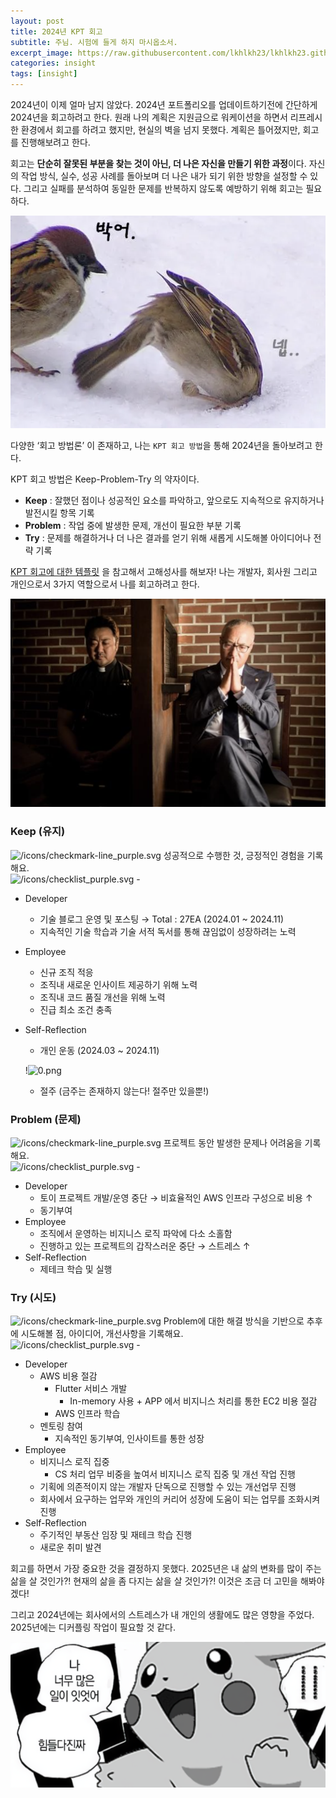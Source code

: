 ```yaml
---
layout: post
title: 2024년 KPT 회고
subtitle: 주님. 시험에 들게 하지 마시옵소서.
excerpt_image: https://raw.githubusercontent.com/lkhlkh23/lkhlkh23.github.io/master/images/2024-12-08/banner.png
categories: insight
tags: [insight]
---
```

2024년이 이제 얼마 남지 않았다. 2024년 포트폴리오를 업데이트하기전에 간단하게 2024년을 회고하려고 한다. 원래 나의 계획은 지원금으로 워케이션을 하면서 리프레시한 환경에서 회고를 하려고 했지만, 현실의 벽을 넘지 못했다. 계획은 틀어졌지만, 회고를 진행해보려고 한다.

회고는 **단순히 잘못된 부분을 찾는 것이 아닌, 더 나은 자신을 만들기 위한 과정**이다. 자신의 작업 방식, 실수, 성공 사례를 돌아보며 더 나은 내가 되기 위한 방향을 설정할 수 있다. 그리고 실패를 분석하여 동일한 문제를 반복하지 않도록 예방하기 위해 회고는 필요하다.

![0.png](https://raw.githubusercontent.com/lkhlkh23/lkhlkh23.github.io/master/images/2024-12-08/0.png)

다양한 ‘회고 방법론’ 이 존재하고, 나는 `KPT 회고 방법`을 통해 2024년을 돌아보려고 한다.

KPT 회고 방법은 Keep-Problem-Try 의 약자이다.

- **Keep** : 잘했던 점이나 성공적인 요소를 파악하고, 앞으로도 지속적으로 유지하거나 발전시킬 항목 기록
- **Problem** : 작업 중에 발생한 문제, 개선이 필요한 부분 기록
- **Try** : 문제를 해결하거나 더 나은 결과를 얻기 위해 새롭게 시도해볼 아이디어나 전략 기록

[KPT 회고에 대한 템플릿](https://www.notion.so/d4050b5698954029a9cea115f05b8b67?pvs=21) 을 참고해서 고해성사를 해보자! 나는 개발자, 회사원 그리고 개인으로서 3가지 역할으로서 나를 회고하려고 한다.

![1.png](https://raw.githubusercontent.com/lkhlkh23/lkhlkh23.github.io/master/images/2024-12-08/1.png)

### Keep (유지)

<aside>
<img src="/icons/checkmark-line_purple.svg" alt="/icons/checkmark-line_purple.svg" width="40px" /> 성공적으로 수행한 것, 긍정적인 경험을 기록해요.

</aside>

<aside>
<img src="/icons/checklist_purple.svg" alt="/icons/checklist_purple.svg" width="40px" /> -

- Developer
  - 기술 블로그 운영 및 포스팅 → Total : 27EA (2024.01 ~ 2024.11)
  - 지속적인 기술 학습과 기술 서적 독서를 통해 끊임없이 성장하려는 노력
- Employee
  - 신규 조직 적응
  - 조직내 새로운 인사이트 제공하기 위해 노력
  - 조직내 코드 품질 개선을 위해 노력
  - 진급 최소 조건 충족
- Self-Reflection
  - 개인 운동 (2024.03 ~ 2024.11)

  !![0.png](https://raw.githubusercontent.com/lkhlkh23/lkhlkh23.github.io/master/images/2024-12-08/3.png)

  - 절주 (금주는 존재하지 않는다! 절주만 있을뿐!)
</aside>

### Problem (문제)

<aside>
<img src="/icons/checkmark-line_purple.svg" alt="/icons/checkmark-line_purple.svg" width="40px" /> 프로젝트 동안 발생한 문제나 어려움을 기록해요.

</aside>

<aside>
<img src="/icons/checklist_purple.svg" alt="/icons/checklist_purple.svg" width="40px" /> -

- Developer
  - 토이 프로젝트 개발/운영 중단 → 비효율적인 AWS 인프라 구성으로 비용 ↑
  - 동기부여
- Employee
  - 조직에서 운영하는 비지니스 로직 파악에 다소 소홀함
  - 진행하고 있는 프로젝트의 갑작스러운 중단 → 스트레스 ↑
- Self-Reflection
  - 제테크 학습 및 실행
</aside>

### Try (시도)

<aside>
<img src="/icons/checkmark-line_purple.svg" alt="/icons/checkmark-line_purple.svg" width="40px" /> Problem에 대한 해결 방식을 기반으로 추후에 시도해볼 점, 아이디어, 개선사항을 기록해요.

</aside>

<aside>
<img src="/icons/checklist_purple.svg" alt="/icons/checklist_purple.svg" width="40px" /> -

- Developer
  - AWS 비용 절감
    - Flutter 서비스 개발
      - In-memory 사용 + APP 에서 비지니스 처리를 통한 EC2 비용 절감
    - AWS 인프라 학습
  - 멘토링 참여
    - 지속적인 동기부여, 인사이트를 통한 성장
- Employee
  - 비지니스 로직 집중
    - CS 처리 업무 비중을 높여서 비지니스 로직 집중 및 개선 작업 진행
  - 기획에 의존적이지 않는 개발자 단독으로 진행할 수 있는 개선업무 진행
  - 회사에서 요구하는 업무와 개인의 커리어 성장에 도움이 되는 업무를 조화시켜 진행
- Self-Reflection
  - 주기적인 부동산 임장 및 재테크 학습 진행
  - 새로운 취미 발견
</aside>

회고를 하면서 가장 중요한 것을 결정하지 못했다. 2025년은 내 삶의 변화를 많이 주는 삶을 살 것인가?! 현재의 삶을 좀 다지는 삶을 살 것인가?! 이것은 조금 더 고민을 해봐야겠다!

그리고 2024년에는 회사에서의 스트레스가 내 개인의 생활에도 많은 영향을 주었다. 2025년에는 디커플링 작업이 필요할 것 같다.

![2.png](https://raw.githubusercontent.com/lkhlkh23/lkhlkh23.github.io/master/images/2024-12-08/2.png)
